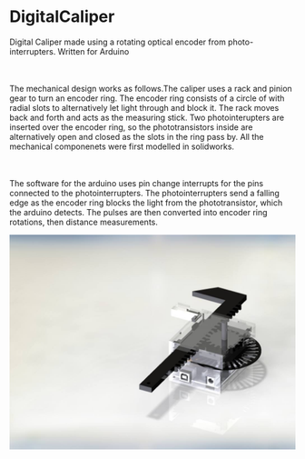 # DigitalCaliper

Digital Caliper made using a rotating optical encoder from photo-interrupters.
Written for Arduino

<br><br> The mechanical design works as follows.The caliper uses a rack and pinion gear to turn an encoder ring. The encoder ring consists of a circle of with radial slots to alternatively let light through and block it. The rack moves back and forth and acts as the measuring stick. Two photointerupters are inserted over the encoder ring, so the phototransistors inside are alternatively open and closed as the slots in the ring pass by. All the mechanical componenets were first modelled in solidworks.

<br><br> The software for the arduino uses pin change interrupts for the pins connected to the photointerrupters. The photointerrupters send a falling edge as the encoder ring blocks the light from the phototransistor, which the arduino detects. The pulses are then converted into encoder ring rotations, then distance measurements.

![Digital-Caliper-Picture](https://github.com/Rich143/DigitalCaliper/blob/master/12837483_10153423779155814_1408371865_o-2.jpg)
